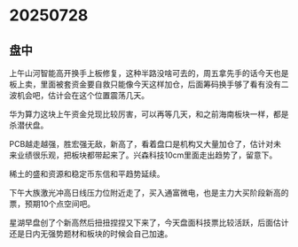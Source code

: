 # 20250728

## 盘中

上午山河智能高开换手上板修复，这种半路没啥可去的，周五拿先手的话今天也是板上卖，里面被套资金要自救只能像今天这样加仓，后面筹码换手够了看有没有二波机会吧，估计会在这个位置震荡几天。

华为算力这块上午资金兑现比较厉害，可以再等几天，和之前海南板块一样，都是杀潜伏盘。

PCB越走越强，胜宏强无敌，新高了，看着盘口是机构又大量加仓了，估计对未来业绩很乐观，把板块都带起来了。兴森科技10cm里面走出趋势了，留意下。

稀土的盛和资源和稳定币东信和平趋势延续。

下午大族激光冲高日线压力位附近走了，买入通富微电，也是主力大买阶段新高的票，预期10个点空间吧。

星湖早盘创了个新高然后扭扭捏捏又下来了，今天盘面科技票比较活跃，后面估计还是日内无强势题材和板块的时候会自己加速。

